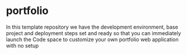 # portfolio
In this template repository we have the development environment, base project and deployment steps set and ready so that you can immediately launch the Code space to customize your own portfolio web application with no setup
